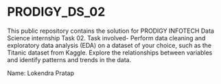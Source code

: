# PRODIGY_DS_02
This public repository contains the solution for PRODIGY INFOTECH Data Science internship Task 02. Task involved- Perform data cleaning and exploratory data analysis (EDA) on a dataset of your choice, such as the Titanic dataset from Kaggle. Explore the relationships between variables and identify patterns and trends in the data.

Name: Lokendra Pratap
